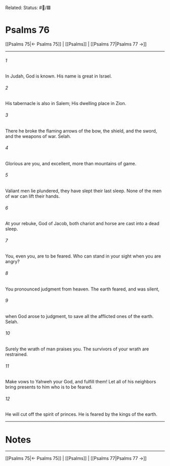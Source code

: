 Related:
Status: #📖/🟥
# Psalms 76

[[Psalms 75|← Psalms 75]] | [[Psalms]] | [[Psalms 77|Psalms 77 →]]
***



###### 1 
In Judah, God is known. His name is great in Israel. 

###### 2 
His tabernacle is also in Salem; His dwelling place in Zion. 

###### 3 
There he broke the flaming arrows of the bow, the shield, and the sword, and the weapons of war. Selah. 

###### 4 
Glorious are you, and excellent, more than mountains of game. 

###### 5 
Valiant men lie plundered, they have slept their last sleep. None of the men of war can lift their hands. 

###### 6 
At your rebuke, God of Jacob, both chariot and horse are cast into a dead sleep. 

###### 7 
You, even you, are to be feared. Who can stand in your sight when you are angry? 

###### 8 
You pronounced judgment from heaven. The earth feared, and was silent, 

###### 9 
when God arose to judgment, to save all the afflicted ones of the earth. Selah. 

###### 10 
Surely the wrath of man praises you. The survivors of your wrath are restrained. 

###### 11 
Make vows to Yahweh your God, and fulfill them! Let all of his neighbors bring presents to him who is to be feared. 

###### 12 
He will cut off the spirit of princes. He is feared by the kings of the earth.

---
# Notes


***
[[Psalms 75|← Psalms 75]] | [[Psalms]] | [[Psalms 77|Psalms 77 →]]
